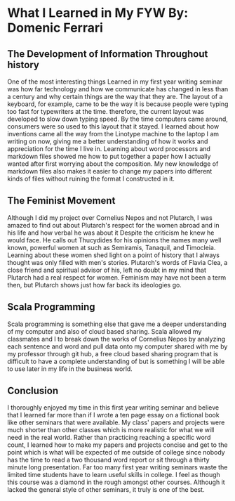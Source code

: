 # What I Learned in My FYW By: Domenic Ferrari

## The Development of Information Throughout history

One of the most interesting things Learned in my first year writing seminar was how far technology and how we communicate has changed in less than a century and why certain things are the way that they are.  The layout of a keyboard, for example, came to be the way it is because people were typing too fast for typewriters at the time.  therefore, the current layout was developed to slow down typing speed.  By the time computers came around, consumers were so used to this layout that it stayed. I learned about how inventions came all the way from the Linotype machine to the laptop I am writing on now, giving me a better understanding of how it works and appreciation for the time I live in.  Learning about word processors and markdown files showed me how to put together a paper how I actually wanted after first worrying about the composition.  My new knowledge of markdown files also makes it easier to change my papers into different kinds of files without ruining the format I constructed in it.

## The Feminist Movement

Although I did my project over Cornelius Nepos and not Plutarch, I was amazed to find out about Plutarch's respect for the women abroad and in his life and how verbal he was about it Despite the criticism he knew he would face. He calls out Thucydides for his opinions the names many well known, powerful women at such as Semiramis, Tanaquil, and Timocleia.  Learning about these women shed light on a point of history that I always thought was only filled with men's stories.  Plutarch's words of Flavia Clea, a close friend and spiritual advisor of his, left no doubt in my mind that Plutarch had a real respect for women.  Feminism may have not been a term then, but Plutarch shows just how far back its ideologies go.

## Scala Programming

Scala programming is something else that gave me a deeper understanding of my computer and also of cloud based sharing.  Scala allowed my classmates and I to break down the works of Cornelius Nepos by analyzing each sentence and word and pull data onto my computer shared with me by my professor through git hub, a free cloud based sharing program that is difficult to have a complete understanding of but is something I will be able to use later in my life in the business world.

## Conclusion

I thoroughly enjoyed my time in this first year writing seminar and believe that I learned far more than if I wrote a ten page essay on a fictional book like other seminars that were available.  My class' papers and projects were much shorter than other classes which is more realistic for what we will need in the real world.  Rather than practicing reaching a specific word count, I learned how to make my papers and projects concise and get to the point which is what will be expected of me outside of college since nobody has the time to read a two thousand word report or sit through a thirty minute long presentation.  Far too many first year writing seminars waste the limited time students have to learn useful skills in college.  I feel as though this course was a diamond in the rough amongst other courses.  Although it lacked the general style of other seminars, it truly is one of the best.
